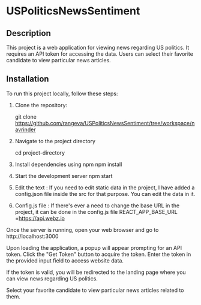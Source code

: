 # USPoliticsNewsSentiment



## Description
This project is a web application for viewing news regarding US politics. It requires an API token for accessing the data. Users can select their favorite candidate to view particular news articles.

## Installation
To run this project locally, follow these steps:

1. Clone the repository:

   git clone https://github.com/rangeva/USPoliticsNewsSentiment/tree/workspace/navrinder


2. Navigate to the project directory

    cd project-directory


3. Install dependencies using npm
    npm install


4. Start the development server
    npm start 


5. Edit the text :
    If you need to edit static data in the project, I have added a config.json file inside the src for that purpose. You can edit the data in it.
   

6. Config.js file : 
  If there's ever a need to change the base URL in the project, it can be done in the config.js file
  REACT_APP_BASE_URL =https://api.webz.io



Once the server is running, open your web browser and go to http://localhost:3000 

Upon loading the application, a popup will appear prompting for an API token. Click the "Get Token" button to acquire the token. Enter the token in the provided input field to access website data.

If the token is valid, you will be redirected to the landing page where you can view news regarding US politics.

Select your favorite candidate to view particular news articles related to them.

